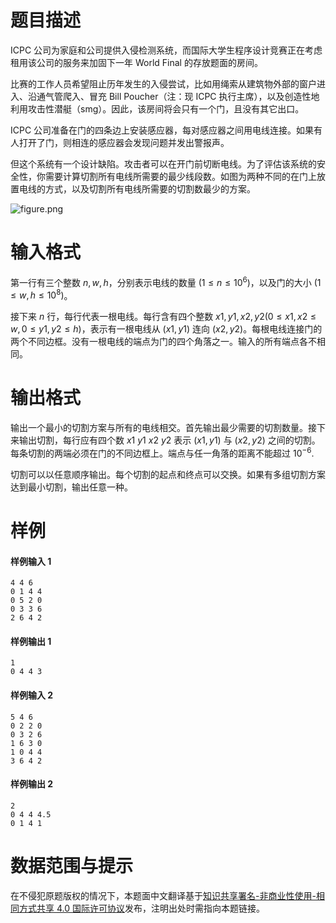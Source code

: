 
# 题目描述

ICPC 公司为家庭和公司提供入侵检测系统，而国际大学生程序设计竞赛正在考虑租用该公司的服务来加固下一年 World Final 的存放题面的房间。

比赛的工作人员希望阻止历年发生的入侵尝试，比如用绳索从建筑物外部的窗户进入、沿通气管爬入、冒充 Bill Poucher（注：现 ICPC 执行主席），以及创造性地利用攻击性潜艇（smg）。因此，该房间将会只有一个门，且没有其它出口。

ICPC 公司准备在门的四条边上安装感应器，每对感应器之间用电线连接。如果有人打开了门，则相连的感应器会发现问题并发出警报声。

但这个系统有一个设计缺陷。攻击者可以在开门前切断电线。为了评估该系统的安全性，你需要计算切割所有电线所需要的最少线段数。如图为两种不同的在门上放置电线的方式，以及切割所有电线所需要的切割数最少的方案。

![figure.png](/source/loj/6410/img/aHR0cHM6Ly9pLmxvbGkubmV0LzIwMTgvMDUvMjIvNWIwM2VjZGM4MzFmZC5wbmc=.png)

# 输入格式

第一行有三个整数 $n,w,h$，分别表示电线的数量 $(1 \le n \le 10^6)$，以及门的大小 $(1 \le w,h \le 10^8)$。

接下来 $n$ 行，每行代表一根电线。每行含有四个整数 $x1,y1,x2,y2 (0 \le x1,x2 \le w,0 \le y1,y2 \le h)$，表示有一根电线从 $(x1,y1)$ 连向 $(x2,y2)$。每根电线连接门的两个不同边框。没有一根电线的端点为门的四个角落之一。输入的所有端点各不相同。

# 输出格式

输出一个最小的切割方案与所有的电线相交。首先输出最少需要的切割数量。接下来输出切割，每行应有四个数 $x1\ y1\ x2\ y2$ 表示 $(x1,y1)$ 与 $(x2,y2)$ 之间的切割。每条切割的两端必须在门的不同边框上。端点与任一角落的距离不能超过 $10^{-6}$.

切割可以以任意顺序输出。每个切割的起点和终点可以交换。如果有多组切割方案达到最小切割，输出任意一种。

# 样例

#### 样例输入 1
```plain
4 4 6
0 1 4 4
0 5 2 0
0 3 3 6
2 6 4 2
```

#### 样例输出 1
```plain
1
0 4 4 3
```

#### 样例输入 2
```plain
5 4 6
0 2 2 0
0 3 2 6
1 6 3 0
1 0 4 4
3 6 4 2
```

#### 样例输出 2
```plain
2
0 4 4 4.5
0 1 4 1
```

# 数据范围与提示

在不侵犯原题版权的情况下，本题面中文翻译基于[知识共享署名-非商业性使用-相同方式共享 4.0 国际许可协议](http://creativecommons.org/licenses/by-nc-sa/4.0/)发布，注明出处时需指向本题链接。

